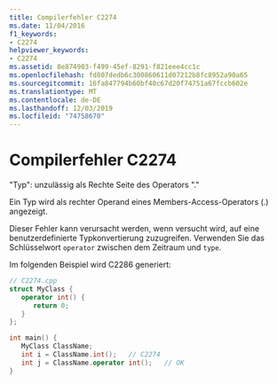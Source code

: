 ```yaml
---
title: Compilerfehler C2274
ms.date: 11/04/2016
f1_keywords:
- C2274
helpviewer_keywords:
- C2274
ms.assetid: 8e874903-f499-45ef-8291-f821eee4cc1c
ms.openlocfilehash: fd807dedb6c300860611d07212b8fc8952a90a65
ms.sourcegitcommit: 16fa847794b60bf40c67d20f74751a67fccb602e
ms.translationtype: MT
ms.contentlocale: de-DE
ms.lasthandoff: 12/03/2019
ms.locfileid: "74758670"
---
```

# <a name="compiler-error-c2274"></a>Compilerfehler C2274

"Typ": unzulässig als Rechte Seite des Operators "."

Ein Typ wird als rechter Operand eines Members-Access-Operators (.) angezeigt.

Dieser Fehler kann verursacht werden, wenn versucht wird, auf eine benutzerdefinierte Typkonvertierung zuzugreifen. Verwenden Sie das Schlüsselwort `operator` zwischen dem Zeitraum und `type`.

Im folgenden Beispiel wird C2286 generiert:

```cpp
// C2274.cpp
struct MyClass {
   operator int() {
      return 0;
   }
};

int main() {
   MyClass ClassName;
   int i = ClassName.int();   // C2274
   int j = ClassName.operator int();   // OK
}
```
